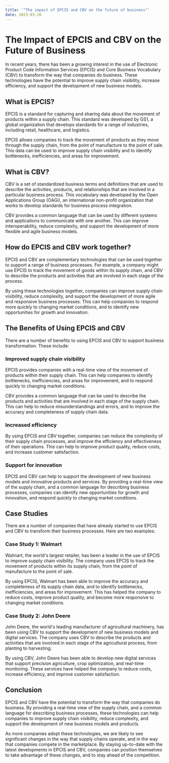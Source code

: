 ```yaml
---
title: '"The impact of EPCIS and CBV on the future of business"'
date: 2023-03-26
---
```


# The Impact of EPCIS and CBV on the Future of Business

In recent years, there has been a growing interest in the use of Electronic Product Code Information Services (EPCIS) and Core Business Vocabulary (CBV) to transform the way that companies do business. These technologies have the potential to improve supply chain visibility, increase efficiency, and support the development of new business models.

## What is EPCIS?

EPCIS is a standard for capturing and sharing data about the movement of products within a supply chain. This standard was developed by GS1, a global organization that develops standards for a range of industries, including retail, healthcare, and logistics.

EPCIS allows companies to track the movement of products as they move through the supply chain, from the point of manufacture to the point of sale. This data can be used to improve supply chain visibility and to identify bottlenecks, inefficiencies, and areas for improvement.

## What is CBV?

CBV is a set of standardized business terms and definitions that are used to describe the activities, products, and relationships that are involved in a particular business process. This vocabulary was developed by the Open Applications Group (OAGi), an international non-profit organization that works to develop standards for business process integration.

CBV provides a common language that can be used by different systems and applications to communicate with one another. This can improve interoperability, reduce complexity, and support the development of more flexible and agile business models.

## How do EPCIS and CBV work together?

EPCIS and CBV are complementary technologies that can be used together to support a range of business processes. For example, a company might use EPCIS to track the movement of goods within its supply chain, and CBV to describe the products and activities that are involved in each stage of the process.

By using these technologies together, companies can improve supply chain visibility, reduce complexity, and support the development of more agile and responsive business processes. This can help companies to respond more quickly to changing market conditions, and to identify new opportunities for growth and innovation.

## The Benefits of Using EPCIS and CBV

There are a number of benefits to using EPCIS and CBV to support business transformation. These include:

### Improved supply chain visibility

EPCIS provides companies with a real-time view of the movement of products within their supply chain. This can help companies to identify bottlenecks, inefficiencies, and areas for improvement, and to respond quickly to changing market conditions.

CBV provides a common language that can be used to describe the products and activities that are involved in each stage of the supply chain. This can help to reduce misunderstandings and errors, and to improve the accuracy and completeness of supply chain data.

### Increased efficiency

By using EPCIS and CBV together, companies can reduce the complexity of their supply chain processes, and improve the efficiency and effectiveness of their operations. This can help to improve product quality, reduce costs, and increase customer satisfaction.

### Support for innovation

EPCIS and CBV can help to support the development of new business models and innovative products and services. By providing a real-time view of the supply chain, and a common language for describing business processes, companies can identify new opportunities for growth and innovation, and respond quickly to changing market conditions.

## Case Studies

There are a number of companies that have already started to use EPCIS and CBV to transform their business processes. Here are two examples:

### Case Study 1: Walmart

Walmart, the world's largest retailer, has been a leader in the use of EPCIS to improve supply chain visibility. The company uses EPCIS to track the movement of products within its supply chain, from the point of manufacture to the point of sale.

By using EPCIS, Walmart has been able to improve the accuracy and completeness of its supply chain data, and to identify bottlenecks, inefficiencies, and areas for improvement. This has helped the company to reduce costs, improve product quality, and become more responsive to changing market conditions.

### Case Study 2: John Deere

John Deere, the world's leading manufacturer of agricultural machinery, has been using CBV to support the development of new business models and digital services. The company uses CBV to describe the products and activities that are involved in each stage of the agricultural process, from planting to harvesting.

By using CBV, John Deere has been able to develop new digital services that support precision agriculture, crop optimization, and real-time monitoring. These services have helped the company to reduce costs, increase efficiency, and improve customer satisfaction.

## Conclusion

EPCIS and CBV have the potential to transform the way that companies do business. By providing a real-time view of the supply chain, and a common language for describing business processes, these technologies can help companies to improve supply chain visibility, reduce complexity, and support the development of new business models and products.

As more companies adopt these technologies, we are likely to see significant changes in the way that supply chains operate, and in the way that companies compete in the marketplace. By staying up-to-date with the latest developments in EPCIS and CBV, companies can position themselves to take advantage of these changes, and to stay ahead of the competition.
